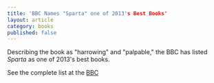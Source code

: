 ```yaml
---
title: 'BBC Names "Sparta" one of 2013's Best Books'
layout: article
category: books
published: false
---
```

Describing the book as "harrowing" and "palpable," the BBC has listed *Sparta* as one of 2013's best books. 

See the complete list at the [BBC](http://www.bbc.com/culture/story/20131218-the-ten-best-books-of-2013)